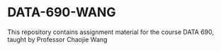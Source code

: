 # DATA-690-WANG
This repository contains assignment material for the course DATA 690, taught by Professor Chaojie Wang
